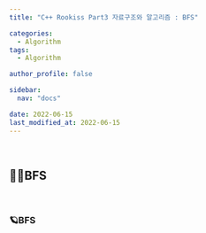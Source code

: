 ```yaml
---
title: "C++ Rookiss Part3 자료구조와 알고리즘 : BFS"

categories:
  - Algorithm
tags:
  - Algorithm

author_profile: false

sidebar:
  nav: "docs"

date: 2022-06-15
last_modified_at: 2022-06-15
---
```


<br>

## 🙇‍♀️BFS



<br>


### 🪐BFS